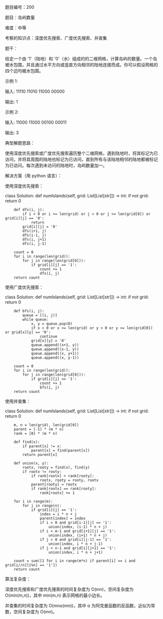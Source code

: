 题目编号：200

题目：岛屿数量

难度：中等

考察的知识点：深度优先搜索、广度优先搜索、并查集

题干：

给定一个由 '1'（陆地）和 '0'（水）组成的的二维网格，计算岛屿的数量。一个岛被水包围，并且通过水平方向或竖直方向相邻的陆地连接而成。你可以假设网格的四个边均被水包围。

示例 1:

输入:
11110
11010
11000
00000

输出: 1

示例 2:

输入:
11000
11000
00100
00011

输出: 3

典型解题思路：

使用深度优先搜索或广度优先搜索遍历整个二维网格，遇到陆地时，将其标记为已访问，并将其周围的陆地也标记为已访问，直到所有与该陆地相邻的陆地都被标记为已访问。每次遇到未访问的陆地时，岛屿数量加一。

解决方案（用 python 语言）：

使用深度优先搜索：

class Solution:
    def numIslands(self, grid: List[List[str]]) -> int:
        if not grid:
            return 0
        
        def dfs(i, j):
            if i < 0 or i >= len(grid) or j < 0 or j >= len(grid[0]) or grid[i][j] == '0':
                return
            grid[i][j] = '0'
            dfs(i+1, j)
            dfs(i-1, j)
            dfs(i, j+1)
            dfs(i, j-1)
        
        count = 0
        for i in range(len(grid)):
            for j in range(len(grid[0])):
                if grid[i][j] == '1':
                    count += 1
                    dfs(i, j)
        return count

使用广度优先搜索：

class Solution:
    def numIslands(self, grid: List[List[str]]) -> int:
        if not grid:
            return 0
        
        def bfs(i, j):
            queue = [(i, j)]
            while queue:
                x, y = queue.pop(0)
                if x < 0 or x >= len(grid) or y < 0 or y >= len(grid[0]) or grid[x][y] == '0':
                    continue
                grid[x][y] = '0'
                queue.append((x+1, y))
                queue.append((x-1, y))
                queue.append((x, y+1))
                queue.append((x, y-1))
        
        count = 0
        for i in range(len(grid)):
            for j in range(len(grid[0])):
                if grid[i][j] == '1':
                    count += 1
                    bfs(i, j)
        return count

使用并查集：

class Solution:
    def numIslands(self, grid: List[List[str]]) -> int:
        if not grid:
            return 0
        
        m, n = len(grid), len(grid[0])
        parent = [-1] * (m * n)
        rank = [0] * (m * n)
        
        def find(x):
            if parent[x] != x:
                parent[x] = find(parent[x])
            return parent[x]
        
        def union(x, y):
            rootx, rooty = find(x), find(y)
            if rootx != rooty:
                if rank[rootx] < rank[rooty]:
                    rootx, rooty = rooty, rootx
                parent[rooty] = rootx
                if rank[rootx] == rank[rooty]:
                    rank[rootx] += 1
        
        for i in range(m):
            for j in range(n):
                if grid[i][j] == '1':
                    index = i * n + j
                    parent[index] = index
                    if i > 0 and grid[i-1][j] == '1':
                        union(index, (i-1) * n + j)
                    if i < m-1 and grid[i+1][j] == '1':
                        union(index, (i+1) * n + j)
                    if j > 0 and grid[i][j-1] == '1':
                        union(index, i * n + j-1)
                    if j < n-1 and grid[i][j+1] == '1':
                        union(index, i * n + j+1)
        
        count = sum([1 for i in range(m*n) if parent[i] == i and grid[i//n][i%n] == '1'])
        return count

算法复杂度：

深度优先搜索和广度优先搜索的时间复杂度为 O(mn)，空间复杂度为 O(min(m,n))，其中 min(m,n) 表示网格的最小边长。

并查集的时间复杂度为 O(mnα(mn))，其中 α 为阿克曼函数的反函数，近似为常数，空间复杂度为 O(mn)。